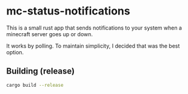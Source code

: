 # mc-status-notifications
This is a small rust app that sends notifications to your system when a minecraft server goes up or down.

It works by polling. To maintain simplicity, I decided that was the best option.

## Building (release)
```bash
cargo build --release
```
